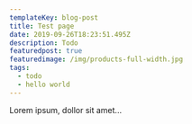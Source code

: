 ```yaml
---
templateKey: blog-post
title: Test page
date: 2019-09-26T18:23:51.495Z
description: Todo
featuredpost: true
featuredimage: /img/products-full-width.jpg
tags:
  - todo
  - hello world
---
```

Lorem ipsum, dollor sit amet...
